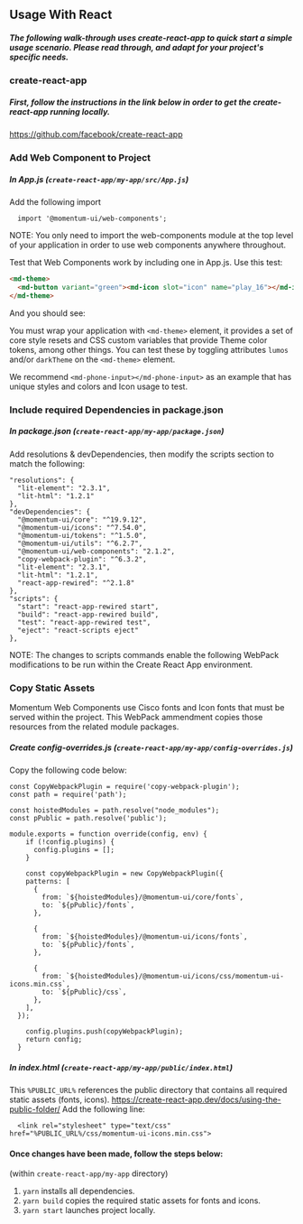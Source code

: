 ## Usage With React

##### The following walk-through uses create-react-app to quick start a simple usage scenario. Please read through, and adapt for your project's specific needs.

### create-react-app
##### First, follow the instructions in the link below in order to get the create-react-app running locally.
https://github.com/facebook/create-react-app


### Add Web Component to Project
##### In App.js (`create-react-app/my-app/src/App.js`)
Add the following import
```
  import '@momentum-ui/web-components';
```
NOTE: You only need to import the web-components module at the top level of your application in order to use web components anywhere throughout.

Test that Web Components work by including one in App.js. Use this test:

```html
<md-theme>
  <md-button variant="green"><md-icon slot="icon" name="play_16"></md-icon><span slot="text">Code On!</span></md-button>
</md-theme>
```
And you should see:


You must wrap your application with `<md-theme>` element, it provides a set of core style resets and CSS custom variables that provide Theme color tokens, among other things. You can test these by toggling attributes `lumos` and/or `darkTheme` on the `<md-theme>` element.

We recommend `<md-phone-input></md-phone-input>` as an example that has unique styles and colors and Icon usage to test. 

### Include required Dependencies in package.json
##### In package.json (`create-react-app/my-app/package.json`)
Add resolutions & devDependencies, then modify the scripts section to match the following:
  ```
  "resolutions": {
    "lit-element": "2.3.1",
    "lit-html": "1.2.1"
  },
  "devDependencies": {
    "@momentum-ui/core": "^19.9.12",
    "@momentum-ui/icons": "^7.54.0",
    "@momentum-ui/tokens": "^1.5.0",
    "@momentum-ui/utils": "^6.2.7",
    "@momentum-ui/web-components": "2.1.2",
    "copy-webpack-plugin": "^6.3.2",
    "lit-element": "2.3.1",
    "lit-html": "1.2.1",
    "react-app-rewired": "^2.1.8"
  },
  "scripts": {
    "start": "react-app-rewired start",
    "build": "react-app-rewired build",
    "test": "react-app-rewired test",
    "eject": "react-scripts eject"
  },
  ```
NOTE: The changes to scripts commands enable the following WebPack modifications to be run within the Create React App environment.
  
### Copy Static Assets
Momentum Web Components use Cisco fonts and Icon fonts that must be served within the project. This WebPack ammendment copies those resources from the related module packages.
##### Create config-overrides.js (`create-react-app/my-app/config-overrides.js`)
Copy the following code below:
```
const CopyWebpackPlugin = require('copy-webpack-plugin');
const path = require('path');

const hoistedModules = path.resolve("node_modules");
const pPublic = path.resolve('public');

module.exports = function override(config, env) {
    if (!config.plugins) {
      config.plugins = [];
    }

    const copyWebpackPlugin = new CopyWebpackPlugin({
    patterns: [
      {
        from: `${hoistedModules}/@momentum-ui/core/fonts`,
        to: `${pPublic}/fonts`,
      },

      {
        from: `${hoistedModules}/@momentum-ui/icons/fonts`,
        to: `${pPublic}/fonts`,
      },

      {
        from: `${hoistedModules}/@momentum-ui/icons/css/momentum-ui-icons.min.css`,
        to: `${pPublic}/css`,
      },
    ],
  });

    config.plugins.push(copyWebpackPlugin);
    return config;
  }
```

##### In index.html (`create-react-app/my-app/public/index.html`)
This `%PUBLIC_URL%` references the public directory that contains all required static assets (fonts, icons).
https://create-react-app.dev/docs/using-the-public-folder/
Add the following line:
```
  <link rel="stylesheet" type="text/css" href="%PUBLIC_URL%/css/momentum-ui-icons.min.css">
```

#### Once changes have been made, follow the steps below:

(within `create-react-app/my-app` directory)

1. `yarn` installs all dependencies.
2. `yarn build` copies the required static assets for fonts and icons.
3. `yarn start` launches project locally.
 
